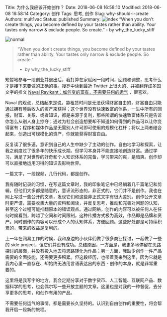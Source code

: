 Title: 为什么我应该开始创作？
Date: 2018-06-08 16:58:10
Modified: 2018-06-08 16:58:14
Category: 创作
Tags: 思考, 创作
Slug: why-should-i-create
Authors: mult1vac
Status: published
Summary: ![index]({filename}/images/1/create.jpeg) “When you don't create things, you become defined by your tastes rather than ability. Your tastes only narrow & exclude people. So create.”  - by why_the_lucky_stiff  



![normal]({filename}/images/1/create.jpeg)

> “When you don't create things, you become defined by your tastes rather than ability. Your tastes only narrow & exclude people. So create.”  
> - by why_the_lucky_stiff  

短暂地参与一段创业并退出后，我打算在家赋闲一段时间，回顾和调整，思考什么才是接下来要做的正确的事。搜罗中读到最近 Twitter 上很火的、并被翻译成多国文字的推文  [Naval Ravikant：如何变的富有，不需要任何的运气](http://mp.weixin.qq.com/s?__biz=MzAwNzU2NzI3Nw==&mid=2650532368&idx=1&sn=86c37e6c5358a639fd14d9ae4b9ee0aa&chksm=837368d2b404e1c4539c5b7f6174e7b6b19be82230bf120d8ccbbf9357e2d2adb10e3902a728&scene=21#wechat_redirect) ，很喜欢。

Naval 的观点，总结起来是说，靠租赁时间是无法获得财富自由的，财富自由只能通过拥有睡后收入的资产来获得；这个世界没有快速致富的体系，一生中所有的回报，财富、关系、或者知识，都是来源于复利，那些所谓的快速致富体系只是告诉你怎么从别人身上掠夺；通过为社会创造想要却不知道如何得到的作品可以让你变得富有；程序和媒体作品是无需别人许可即可使用的规模化杠杆；将以上两者结合起来，创造出可规模化的资产，你就能获得财富自由。

反复读了很多遍，意识到自己的人生中缺少了主动的创作。自由地学习和探索，让我之前度过了很多年的快乐成长期。但学习本身并不能直接地创造财富。通过学习，满足了对世界的好奇和个人知识体系的完备，学习带来的爽，是暗爽。创作却可以直接地运用习得的知识去影响世界。

一篇文字，一段视频，几行代码，都是创作。

我有随时记录的习惯，在写这篇文章时，我的印象笔记中已经躺着几千篇笔记和剪辑，但他们大多都是随意的，意识流形态的，非正式的，它们并不是创作。我也在网上写过一些公开的文章，发现它们和这些非正式文字有很大差别。创作公开文章时更严谨，需要收集大量的资料和阅读，并反复思考，推动和完善对问题的认知，甚至这个过程可能推翻原本的错误观点。通过网络，创作的内容可以被任何人在任何时候看到，跨越了空间和时间限制，这种传播方式极为高效，作品即是品牌和资产。同时创作的内容可以形成个人的认知体系，方便回顾。这些好处都是可持续积累的，带来的收益是复利的。

上一年在网易工作的时候，我和身边的小伙伴们做了很多商业探讨，一起做了一些的 side project，但它们并没有成功。总结原因，一方面是，我更多地停留在思路探讨的层面，并没有投入地去将思路转化为作品；另一方面，我缺少创作一件产品需要的全面技能，还需要更多积累。但这段经历，也带着我来到这里，因为它就是我内心里一直存在、却始终无法用言语表达出的东西 - 创作的本身，就是非常重要的。

这里将是我写字的地方，我会定期分享对于数字货币、人工智能、互联网产品、数据科学的思考，也会偶尔写一些开放主题的文章。这里也是对我的一种督促，去分享更多的思考，和创作有用的产品。

不需要任何运气的事情，都是需要长久坚持的。认识到自由创作的重要性，将会帮我开启一段新的旅程。
